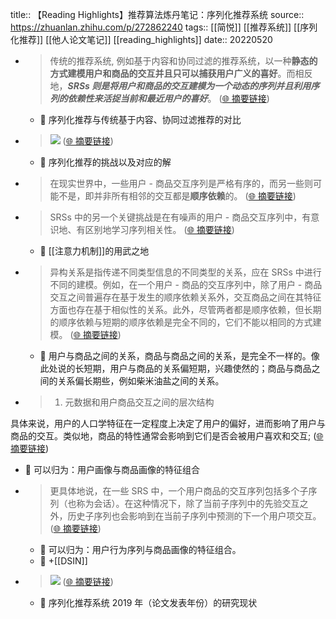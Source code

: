 title:: 【Reading Highlights】推荐算法炼丹笔记：序列化推荐系统
source:: https://zhuanlan.zhihu.com/p/272862240
tags:: [[简悦]] [[推荐系统]]  [[序列化推荐]]  [[他人论文笔记]]   [[reading_highlights]]
date:: 20220520  

- > 传统的推荐系统, 例如基于内容和协同过滤的推荐系统，以一种**静态的方式建模用户和商品的交互并且只可以捕获用户广义的喜好**。而相反地，**_SRSs 则是将用户和商品的交互建模为一个动态的序列并且利用序列的依赖性来活捉当前和最近用户的喜好_**。  ([🌐 摘要链接](https://zhuanlan.zhihu.com/p/272862240#js_content:~:text=%E9%9D%99%E6%80%81%E7%9A%84%E6%96%B9%E5%BC%8F%E5%BB%BA%E6%A8%A1%E7%94%A8%E6%88%B7%E5%92%8C%E5%95%86%E5%93%81%E7%9A%84%E4%BA%A4%E4%BA%92%E5%B9%B6%E4%B8%94%E5%8F%AA%E5%8F%AF%E4%BB%A5%E6%8D%95%E8%8E%B7%E7%94%A8%E6%88%B7%E5%B9%BF%E4%B9%89%E7%9A%84%E5%96%9C%E5%A5%BD%E4%BC%A0%E7%BB%9F%E7%9A%84%E6%8E%A8%E8%8D%90%E7%B3%BB%E7%BB%9F,%20%E4%BE%8B%E5%A6%82%E5%9F%BA%E4%BA%8E%E5%86%85%E5%AE%B9%E5%92%8C%E5%8D%8F%E5%90%8C%E8%BF%87%E6%BB%A4%E7%9A%84%E6%8E%A8%E8%8D%90%E7%B3%BB%E7%BB%9F%EF%BC%8C%E4%BB%A5%E4%B8%80%E7%A7%8DSRSs%20%E5%88%99%E6%98%AF%E5%B0%86%E7%94%A8%E6%88%B7%E5%92%8C%E5%95%86%E5%93%81%E7%9A%84%E4%BA%A4%E4%BA%92%E5%BB%BA%E6%A8%A1%E4%B8%BA%E4%B8%80%E4%B8%AA%E5%8A%A8%E6%80%81%E7%9A%84%E5%BA%8F%E5%88%97%E5%B9%B6%E4%B8%94%E5%88%A9%E7%94%A8%E5%BA%8F%E5%88%97%E7%9A%84%E4%BE%9D%E8%B5%96%E6%80%A7%E6%9D%A5%E6%B4%BB%E6%8D%89%E5%BD%93%E5%89%8D%E5%92%8C%E6%9C%80%E8%BF%91%E7%94%A8%E6%88%B7%E7%9A%84%E5%96%9C%E5%A5%BD%E3%80%82%E8%80%8C%E7%9B%B8%E5%8F%8D%E5%9C%B0%EF%BC%8C%E3%80%82))
  - 📝 序列化推荐与传统基于内容、协同过滤推荐的对比

- > ![](https://pic1.zhimg.com/v2-83f5a6a9bbec4446a50c562e6ef00310_r.jpg)  ([🌐 摘要链接](https://zhuanlan.zhihu.com/p/272862240#js_content:~:text=https://pic1.zhimg.com/v2-83f5a6a9bbec4446a50c562e6ef00310_r.jpg))
  - 📝 序列化推荐的挑战以及对应的解

- > 在现实世界中，一些用户 - 商品交互序列是严格有序的，而另一些则可能不是，即并非所有相邻的交互都是**顺序依赖**的。  ([🌐 摘要链接](https://zhuanlan.zhihu.com/p/272862240#js_content:~:text=%E5%9C%A8%E7%8E%B0%E5%AE%9E%E4%B8%96%E7%95%8C%E4%B8%AD%EF%BC%8C%E4%B8%80%E4%BA%9B%E7%94%A8%E6%88%B7%20-%20%E5%95%86%E5%93%81%E4%BA%A4%E4%BA%92%E5%BA%8F%E5%88%97%E6%98%AF%E4%B8%A5%E6%A0%BC%E6%9C%89%E5%BA%8F%E7%9A%84%EF%BC%8C%E8%80%8C%E5%8F%A6%E4%B8%80%E4%BA%9B%E5%88%99%E5%8F%AF%E8%83%BD%E4%B8%8D%E6%98%AF%EF%BC%8C%E5%8D%B3%E5%B9%B6%E9%9D%9E%E6%89%80%E6%9C%89%E7%9B%B8%E9%82%BB%E7%9A%84%E4%BA%A4%E4%BA%92%E9%83%BD%E6%98%AF%E9%A1%BA%E5%BA%8F%E4%BE%9D%E8%B5%96%E7%9A%84%E3%80%82))

- > SRSs 中的另一个关键挑战是在有噪声的用户 - 商品交互序列中，有意识地、有区别地学习序列相关性。  ([🌐 摘要链接](https://zhuanlan.zhihu.com/p/272862240#js_content:~:text=SRSs%20%E4%B8%AD%E7%9A%84%E5%8F%A6%E4%B8%80%E4%B8%AA%E5%85%B3%E9%94%AE%E6%8C%91%E6%88%98%E6%98%AF%E5%9C%A8%E6%9C%89%E5%99%AA%E5%A3%B0%E7%9A%84%E7%94%A8%E6%88%B7%20-%20%E5%95%86%E5%93%81%E4%BA%A4%E4%BA%92%E5%BA%8F%E5%88%97%E4%B8%AD%EF%BC%8C%E6%9C%89%E6%84%8F%E8%AF%86%E5%9C%B0%E3%80%81%E6%9C%89%E5%8C%BA%E5%88%AB%E5%9C%B0%E5%AD%A6%E4%B9%A0%E5%BA%8F%E5%88%97%E7%9B%B8%E5%85%B3%E6%80%A7%E3%80%82))
  - 📝 [[注意力机制]]的用武之地

- > 异构关系是指传递不同类型信息的不同类型的关系，应在 SRSs 中进行不同的建模。例如，在一个用户 - 商品的交互序列中，除了用户 - 商品交互之间普遍存在基于发生的顺序依赖关系外，交互商品之间在其特征方面也存在基于相似性的关系。此外，尽管两者都是顺序依赖，但长期的顺序依赖与短期的顺序依赖是完全不同的，它们不能以相同的方式建模。  ([🌐 摘要链接](https://zhuanlan.zhihu.com/p/272862240#js_content:~:text=%E5%BC%82%E6%9E%84%E5%85%B3%E7%B3%BB%E6%98%AF%E6%8C%87%E4%BC%A0%E9%80%92%E4%B8%8D%E5%90%8C%E7%B1%BB%E5%9E%8B%E4%BF%A1%E6%81%AF%E7%9A%84%E4%B8%8D%E5%90%8C%E7%B1%BB%E5%9E%8B%E7%9A%84%E5%85%B3%E7%B3%BB%EF%BC%8C%E5%BA%94%E5%9C%A8%20SRSs%20%E4%B8%AD%E8%BF%9B%E8%A1%8C%E4%B8%8D%E5%90%8C%E7%9A%84%E5%BB%BA%E6%A8%A1%E3%80%82%E4%BE%8B%E5%A6%82%EF%BC%8C%E5%9C%A8%E4%B8%80%E4%B8%AA%E7%94%A8%E6%88%B7%20-%20%E5%95%86%E5%93%81%E7%9A%84%E4%BA%A4%E4%BA%92%E5%BA%8F%E5%88%97%E4%B8%AD%EF%BC%8C%E9%99%A4%E4%BA%86%E7%94%A8%E6%88%B7%20-%20%E5%95%86%E5%93%81%E4%BA%A4%E4%BA%92%E4%B9%8B%E9%97%B4%E6%99%AE%E9%81%8D%E5%AD%98%E5%9C%A8%E5%9F%BA%E4%BA%8E%E5%8F%91%E7%94%9F%E7%9A%84%E9%A1%BA%E5%BA%8F%E4%BE%9D%E8%B5%96%E5%85%B3%E7%B3%BB%E5%A4%96%EF%BC%8C%E4%BA%A4%E4%BA%92%E5%95%86%E5%93%81%E4%B9%8B%E9%97%B4%E5%9C%A8%E5%85%B6%E7%89%B9%E5%BE%81%E6%96%B9%E9%9D%A2%E4%B9%9F%E5%AD%98%E5%9C%A8%E5%9F%BA%E4%BA%8E%E7%9B%B8%E4%BC%BC%E6%80%A7%E7%9A%84%E5%85%B3%E7%B3%BB%E3%80%82%E6%AD%A4%E5%A4%96%EF%BC%8C%E5%B0%BD%E7%AE%A1%E4%B8%A4%E8%80%85%E9%83%BD%E6%98%AF%E9%A1%BA%E5%BA%8F%E4%BE%9D%E8%B5%96%EF%BC%8C%E4%BD%86%E9%95%BF%E6%9C%9F%E7%9A%84%E9%A1%BA%E5%BA%8F%E4%BE%9D%E8%B5%96%E4%B8%8E%E7%9F%AD%E6%9C%9F%E7%9A%84%E9%A1%BA%E5%BA%8F%E4%BE%9D%E8%B5%96%E6%98%AF%E5%AE%8C%E5%85%A8%E4%B8%8D%E5%90%8C%E7%9A%84%EF%BC%8C%E5%AE%83%E4%BB%AC%E4%B8%8D%E8%83%BD%E4%BB%A5%E7%9B%B8%E5%90%8C%E7%9A%84%E6%96%B9%E5%BC%8F%E5%BB%BA%E6%A8%A1%E3%80%82))
  - 📝 用户与商品之间的关系，商品与商品之间的关系，是完全不一样的。像此处说的长短期，用户与商品的关系偏短期，兴趣使然的；商品与商品之间的关系偏长期些，例如柴米油盐之间的关系。

- > 1.  元数据和用户商品交互之间的层次结构

具体来说，用户的人口学特征在一定程度上决定了用户的偏好，进而影响了用户与商品的交互。类似地，商品的特性通常会影响到它们是否会被用户喜欢和交互;  ([🌐 摘要链接](https://zhuanlan.zhihu.com/p/272862240#js_content:~:text=%E5%85%B7%E4%BD%93%E6%9D%A5%E8%AF%B4%EF%BC%8C%E7%94%A8%E6%88%B7%E7%9A%84%E4%BA%BA%E5%8F%A3%E5%AD%A6%E7%89%B9%E5%BE%81%E5%9C%A8%E4%B8%80%E5%AE%9A%E7%A8%8B%E5%BA%A6%E4%B8%8A%E5%86%B3%E5%AE%9A%E4%BA%86%E7%94%A8%E6%88%B7%E7%9A%84%E5%81%8F%E5%A5%BD%EF%BC%8C%E8%BF%9B%E8%80%8C%E5%BD%B1%E5%93%8D%E4%BA%86%E7%94%A8%E6%88%B7%E4%B8%8E%E5%95%86%E5%93%81%E7%9A%84%E4%BA%A4%E4%BA%92%E3%80%82%E7%B1%BB%E4%BC%BC%E5%9C%B0%EF%BC%8C%E5%95%86%E5%93%81%E7%9A%84%E7%89%B9%E6%80%A7%E9%80%9A%E5%B8%B8%E4%BC%9A%E5%BD%B1%E5%93%8D%E5%88%B0%E5%AE%83%E4%BB%AC%E6%98%AF%E5%90%A6%E4%BC%9A%E8%A2%AB%E7%94%A8%E6%88%B7%E5%96%9C%E6%AC%A2%E5%92%8C%E4%BA%A4%E4%BA%92;%E5%85%83%E6%95%B0%E6%8D%AE%E5%92%8C%E7%94%A8%E6%88%B7%E5%95%86%E5%93%81%E4%BA%A4%E4%BA%92%E4%B9%8B%E9%97%B4%E7%9A%84%E5%B1%82%E6%AC%A1%E7%BB%93%E6%9E%84))
  - 📝 可以归为：用户画像与商品画像的特征组合

- > 更具体地说，在一些 SRS 中，一个用户商品的交互序列包括多个子序列（也称为会话）。在这种情况下，除了当前子序列中的先验交互之外，历史子序列也会影响到在当前子序列中预测的下一个用户项交互。  ([🌐 摘要链接](https://zhuanlan.zhihu.com/p/272862240#js_content:~:text=%E6%9B%B4%E5%85%B7%E4%BD%93%E5%9C%B0%E8%AF%B4%EF%BC%8C%E5%9C%A8%E4%B8%80%E4%BA%9B%20SRS%20%E4%B8%AD%EF%BC%8C%E4%B8%80%E4%B8%AA%E7%94%A8%E6%88%B7%E5%95%86%E5%93%81%E7%9A%84%E4%BA%A4%E4%BA%92%E5%BA%8F%E5%88%97%E5%8C%85%E6%8B%AC%E5%A4%9A%E4%B8%AA%E5%AD%90%E5%BA%8F%E5%88%97%EF%BC%88%E4%B9%9F%E7%A7%B0%E4%B8%BA%E4%BC%9A%E8%AF%9D%EF%BC%89%E3%80%82%E5%9C%A8%E8%BF%99%E7%A7%8D%E6%83%85%E5%86%B5%E4%B8%8B%EF%BC%8C%E9%99%A4%E4%BA%86%E5%BD%93%E5%89%8D%E5%AD%90%E5%BA%8F%E5%88%97%E4%B8%AD%E7%9A%84%E5%85%88%E9%AA%8C%E4%BA%A4%E4%BA%92%E4%B9%8B%E5%A4%96%EF%BC%8C%E5%8E%86%E5%8F%B2%E5%AD%90%E5%BA%8F%E5%88%97%E4%B9%9F%E4%BC%9A%E5%BD%B1%E5%93%8D%E5%88%B0%E5%9C%A8%E5%BD%93%E5%89%8D%E5%AD%90%E5%BA%8F%E5%88%97%E4%B8%AD%E9%A2%84%E6%B5%8B%E7%9A%84%E4%B8%8B%E4%B8%80%E4%B8%AA%E7%94%A8%E6%88%B7%E9%A1%B9%E4%BA%A4%E4%BA%92%E3%80%82))
  - 📝 可以归为：用户行为序列与商品画像的特征组合。
  - 📝 +[[DSIN]]

- > ![](https://pic3.zhimg.com/v2-15e6b9c363ee709cee06aed99163636a_r.jpg)  ([🌐 摘要链接](https://zhuanlan.zhihu.com/p/272862240#js_content:~:text=https://pic3.zhimg.com/v2-15e6b9c363ee709cee06aed99163636a_r.jpg))
  - 📝 序列化推荐系统 2019 年（论文发表年份）的研究现状

